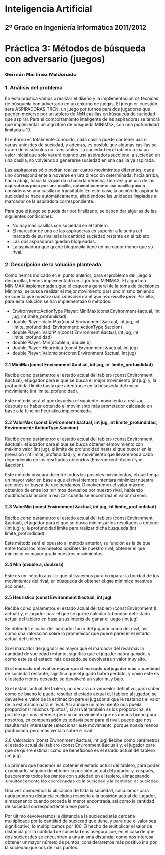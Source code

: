 Inteligencia Artificial
=======================
2º Grado en Ingeniería Informática 2011/2012
--------------------------------------------


# Práctica 3: Métodos de búsqueda con adversario (juegos)
### Germán Martínez Maldonado


### 1. Análisis del problema

En esta práctica vamos a realizar el diseño y la implementación de técnicas de búsqueda con adversario en un entorno de juegos. El juego en cuestión será ASPIRADORAS TRON, un juego por turnos para dos jugadores que pueden moverse por un tablero de NxN casillas en búsqueda de suciedad que aspirar. Para el comportamiento inteligente de las aspiradoras se tendrá que implementar un algoritmo de búsqueda MINIMAX, con una profundidad limitada a 10.

El entorno es totalmente conocido, cada casilla puede contener una o varias unidades de suciedad, y además, es posible que algunas casillas se traten de obstáculos no transitables. La suciedad en el tablero toma un valor inicial que sólo variará cuando una aspiradora succione la suciedad en una casilla, no volviendo a generarse suciedad en una casilla ya aspirada.

Las aspiradoras sólo podrán realizar cuatro movimientos diferentes, cada uno correspondiente a moverse en una dirección determinada: hacia arriba, hacia abajo, hacia la izquierda o hacia la derecha. Una vez que una de las aspiradoras pasa por una casilla, automáticamente esa casilla pasa a considerarse una casilla no transitable. En este caso, la acción de aspirar la suciedad se hace automáticamente, añadiéndose las unidades limpiadas al marcador de la aspiradora correspondiente.

Para que el juego se pueda dar por finalizado, se deben dar algunas de las siguientes condiciones:

* No hay más casillas con suciedad en el tablero.
* El marcador de una de las aspiradoras es superior a la suma del marcado de su rival más la cantidad suciedad restante en el tablero.
* Las dos aspiradoras quedan bloqueadas.
* La aspiradora que quede bloqueada tiene un marcador menor que su rival.


### 2. Descripción de la solución planteada

Como hemos indicado en el punto anterior, para el problema del juego a desarrollar, hemos  implementado  un algoritmo MINIMAX. El algoritmo MINIMAX implementada sigue el esquema general de la toma de decisiones Minimax, se busca realizar el mejor movimiento para uno mismo teniendo en cuenta que nuestro rival seleccionará el que nos resulte peor. Por ello, para esta solución se han implementado 6 métodos:

* Environment::ActionType Player::MiniMax(const Environment &actual, int jug, int limite_profundidad)
* double   Player::ValorMax(const   Environment   &actual,   int   jug,   int   limite_profundidad,   Environment::ActionType
&accion)
* double Player::ValorMin(const Environment &actual, int jug, int limite_profundidad)
* double Player::Min(double a, double b)
* double Player::Heuristica (const Environment & actual, int jug)
* double Player::Valoracion(const Environment &actual, int jug)

#### 2.1 MiniMax(const	Environment &actual, int jug, int limite_profundidad)

Recibe como parámetros el estado actual del tablero (const Environment &actual), el jugador para el que se busca el mejor movimiento (int jug) y, la profundidad límite hasta que adentrarse en la búsqueda del mejor movimiento (int limite_profundidad).

Este método será el que devuelva el siguiente movimiento a realizar, después de haber obtenido el movimiento más prometedor calculado en base a la función heurística implementada.

#### 2.2 ValorMax (const Environment &actual, int jug, int limite_profundidad, Environment::ActionType &accion)

Recibe como parámetros el estado actual del tablero (const Environment &actual), el jugador para el que se busca obtener el movimiento con máximo valor (int jug), el límite de profundidad hasta el que buscar en la previsión (int limite_profundidad) y, el movimiento que llevaremos a cabo dependiendo de los resultados obtenidos (Environment::ActionType
&acción).

Este método buscará de entre todos los posibles movimientos, el que tenga un mayor valor en base a que el rival siempre intentará minimizar nuestra acciones en busca de que perdamos. Devolveremos el valor máximo obtenido de entre los mínimos devueltos por nuestro rival, habiendo modificado la acción a realizar cuando se encontrará el valor máximo.

#### 2.3 ValorMin (const Environment &actual, int jug, int limite_profundidad)

Recibe como parámetros el estado actual del tablero (const Environment &actual), el jugador para el que se busca minimizar los resultados a obtener (int jug) y, la profundidad límite para realizar dicha búsqueda (int limite_profundidad).

Este método será el opuesto al método anterior, su función es la de que entre todos los movimientos posibles de nuestro rival, obtener el que minimice en mayor grado nuestros movimientos.

#### 2.4 Min (double a, double b)

Este es un método auxiliar que utilizaremos para comparar la bondad de los movimientos del rival, en búsqueda de obtener el que minimice nuestras acciones.

#### 2.5 Heuristica (const Environment & actual, int jug)

Recibe como parámetros el estado actual del tablero (const Environment & actual) y, el jugador para el que se quiere calcular la bondad del estado actual del tablero en base a sus interés de ganar el juego (int jug).

Se obtendrá el valor del marcador tanto del jugador como del rival, así como una valoración sobre lo prometedor que puede parecer el estado actual del tablero.

Si el marcador del jugador es mayor que el marcador del rival más la cantidad de suciedad restante, significa que el jugador habrá ganado, y como este es el estado más deseado, se devolverá un valor muy alto.

Si el marcado del rival es mayor que el marcado del jugador más la cantidad de suciedad restante, significa que el jugado habrá perdido, y como este es el estado menos deseado, se devolverá un valor muy bajo.

Si el estado actual del tablero, no declara un vencedor definitivo, para saber cómo de bueno le puede resultar el estado actual del tablero al jugador, se devuelve el valor de la estimación para el jugador al que le restamos el valor de la estimación para el rival. Así aunque un movimiento nos pueda proporcionar muchos “puntos”, si al rival también se los proporciona, es posible que nos interese, pero si un movimiento que es menos bueno para nosotros, en compensación es todavía peor para el rival, puede que nos resulte más interesante seleccionar este movimiento, porque nos da menos puntuación, pero más ventaja sobre el rival.

2.6 Valoracion (const Environment &actual, int jug)
Recibe como parámetros el estado actual del tablero (const Environment &actual) y, el jugador para que se quiere estimar como de beneficioso es el estado actual del tablero (int jug).

Lo primero que hacemos es obtener el estado actual del tablero, para poder examinarlo, seguido de obtener la posición actual del jugador y,  después, buscaremos todos los  puntos con suciedad en el tablero, almacenando simultáneamente las coordenadas de la suciedad y la cantidad de suciedad.

Una vez conocemos la ubicación de toda la suciedad, calculamos para cada punto su distancia euclídea respecto a la posición actual del jugador, almacenando cuando proceda la menor encontrada, así como  la  cantidad  de  suciedad correspondiente a ese punto.

Por último devolveremos la distancia a la suciedad más cercana multiplicado por la cantidad de suciedad que tiene, y para que el valor sea significativo, lo multiplicamos por 100. El hecho de multiplicar el valor de distancia por la cantidad de suciedad nos asegura que, en el caso de que dos suciedades se encuentren a una misma distancia, como nos interesa obtener un mayor número de puntos, consideraremos más positivo ir a por la suciedad que nos dé más puntos.
